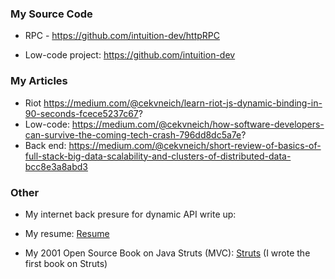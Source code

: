 
### My Source Code

- RPC - https://github.com/intuition-dev/httpRPC

- Low-code project: https://github.com/intuition-dev


### My Articles

- Riot https://medium.com/@cekvneich/learn-riot-js-dynamic-binding-in-90-seconds-fcece5237c67?
- Low-code: https://medium.com/@cekvneich/how-software-developers-can-survive-the-coming-tech-crash-796dd8dc5a7e?
- Back end: https://medium.com/@cekvneich/short-review-of-basics-of-full-stack-big-data-scalability-and-clusters-of-distributed-data-bcc8e3a8abd3


### Other

- My internet back presure for dynamic API write up: 

- My resume: <a href="vicC.doc" download>Resume</a>

- My 2001 Open Source Book on Java Struts (MVC): <a id="raw-url" href="book.pdf">Struts</a> (I wrote the first book on Struts)


